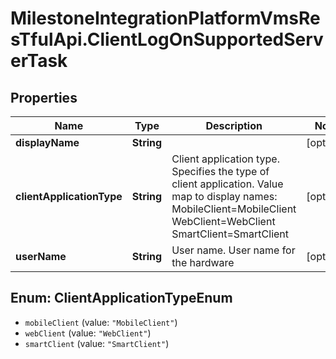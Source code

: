 # MilestoneIntegrationPlatformVmsResTfulApi.ClientLogOnSupportedServerTask

## Properties
Name | Type | Description | Notes
------------ | ------------- | ------------- | -------------
**displayName** | **String** |  | [optional] 
**clientApplicationType** | **String** | Client application type. Specifies the type of client application. Value map to display names:  MobileClient&#x3D;MobileClient   WebClient&#x3D;WebClient   SmartClient&#x3D;SmartClient    | [optional] 
**userName** | **String** | User name. User name for the hardware | [optional] 

<a name="ClientApplicationTypeEnum"></a>
## Enum: ClientApplicationTypeEnum

* `mobileClient` (value: `"MobileClient"`)
* `webClient` (value: `"WebClient"`)
* `smartClient` (value: `"SmartClient"`)

